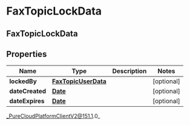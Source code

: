 # FaxTopicLockData

## FaxTopicLockData

## Properties

|Name | Type | Description | Notes|
|------------ | ------------- | ------------- | -------------|
| **lockedBy** | [**FaxTopicUserData**](FaxTopicUserData) |  | [optional] |
| **dateCreated** | [**Date**](Date) |  | [optional] |
| **dateExpires** | [**Date**](Date) |  | [optional] |



_PureCloudPlatformClientV2@151.1.0_
